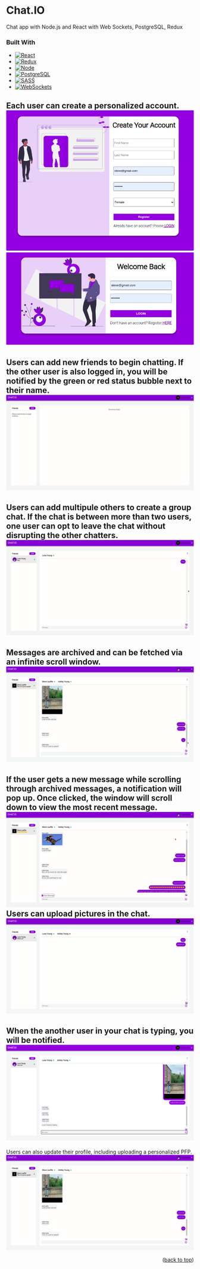 # Chat.IO
Chat app with Node.js and React with Web Sockets, PostgreSQL, Redux


### Built With


* [![React][React.js]][React-url]
* [![Redux][Redux.js]][Redux-url]
* [![Node][Node.js]][Node-url]
* [![PostgreSQL][PostgreSQL.img]][SQL-url]
* [![SASS][SASS.img]][SASS-url]
* [![WebSockets][WebSockets.img]][WebSockets-url]


Each user can create a personalized account.
!['CREATE ACCOUNT'](https://github.com/Lauffern1995/chat-app/blob/main/docs/CreateAcct.png?raw=true)
!['LOGIN'](https://github.com/Lauffern1995/chat-app/blob/main/docs/WelcomeBack.png?raw=true)
----------------------------------------------------------------
Users can add new friends to begin chatting. If the other user is also logged in, you will be notified by the green or red status bubble next to their name.
!['ADD FRIEND'](https://github.com/Lauffern1995/chat-app/blob/main/docs/AddFriend.gif?raw=true)
----------------------------------------------------------------
Users can add multipule others to create a group chat. If the chat is between more than two users, one user can opt to leave the chat without disrupting the other chatters.
!['GROUP CHAT'](https://github.com/Lauffern1995/chat-app/blob/main/docs/GroupChat.gif?raw=true)
----------------------------------------------------------------
Messages are archived and can be fetched via an infinite scroll window.
!['INFINITE SCROLL'](https://github.com/Lauffern1995/chat-app/blob/main/docs/InfiniteScroll.gif?raw=true)
----------------------------------------------------------------
If the user gets a new message while scrolling through archived messages, a notification will pop up. Once clicked, the window will scroll down to view the most recent message.
!['NEW MSG NOTIFICATION'](https://github.com/Lauffern1995/chat-app/blob/main/docs/NewMessageNoti.gif?raw=true)
Users can upload pictures in the chat.
!['UPLOAD A PICTURE'](https://github.com/Lauffern1995/chat-app/blob/main/docs/PictureUpload.gif?raw=true)
----------------------------------------------------------------
When the another user in your chat is typing, you will be notified. 
!['TYPING FEATURE'](https://github.com/Lauffern1995/chat-app/blob/main/docs/Typing.png?raw=true)
----------------------------------------------------------------
Users can also update their profile, including uploading a personalized PFP.
!['UPDATE PROFILE'](https://github.com/Lauffern1995/chat-app/blob/main/docs/UPDTEPROFILE.gif?raw=true)



[React.js]: https://img.shields.io/badge/React-20232A?style=for-the-badge&logo=react&logoColor=61DAFB
[React-url]: https://reactjs.org/
[Redux.js]: https://img.shields.io/badge/Redux-6a0dad?style=for-the-badge&logo=Redux&logoColor=white
[Redux-url]: https://redux.js.org/
[Node.js]: https://img.shields.io/badge/Node.js-6cc24a?style=for-the-badge&logo=Node.js&logoColor=white
[Node-url]: https://nodejs.org/en/
[PostgreSQL.img]: https://img.shields.io/badge/PostgreSQL-336791?style=for-the-badge&logo=PostgreSQL&logoColor=white
[SQL-url]: https://www.postgresql.org/

[SASS.img]:https://img.shields.io/badge/SASS-CD6799?style=for-the-badge&logo=SASS&logoColor=white

[SASS-url]: https://sass-lang.com/
[WebSockets.img]: https://img.shields.io/badge/WebSockets-000000?style=for-the-badge&logo=WebSockets&logoColor=white
[WebSockets-url]: https://www.npmjs.com/package/websocket
<p align="right">(<a href="#top">back to top</a>)</p>